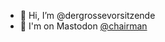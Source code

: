 - 👋 Hi, I’m @dergrossevorsitzende
- 🤔 I'm on Mastodon <a rel="me" href="https://troet.cafe/@chairman">@chairman</a>

<!---
- 👀 I’m interested in ...
- 🌱 I’m currently learning ...
- 💞️ I’m looking to collaborate on ...
- 📫 How to reach me ...
--->
<!---
dergrossevorsitzende/dergrossevorsitzende is a ✨ special ✨ repository because its `README.md` (this file) appears on your GitHub profile.
You can click the Preview link to take a look at your changes.
--->
